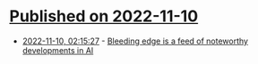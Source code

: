 # [Published on 2022-11-10](index.md)

* [2022-11-10, 02:15:27](https://news.ycombinator.com/item?id=33541325) - [Bleeding edge is a feed of noteworthy developments in AI](https://bleedingedge.ai/)
